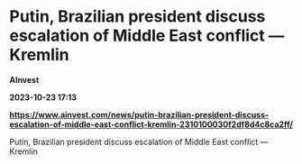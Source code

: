# Putin, Brazilian president discuss escalation of Middle East conflict — Kremlin
**AInvest**

**2023-10-23 17:13**

**https://www.ainvest.com/news/putin-brazilian-president-discuss-escalation-of-middle-east-conflict-kremlin-2310100030f2df8d4c8ca2ff/**

Putin, Brazilian president discuss escalation of Middle East conflict — Kremlin